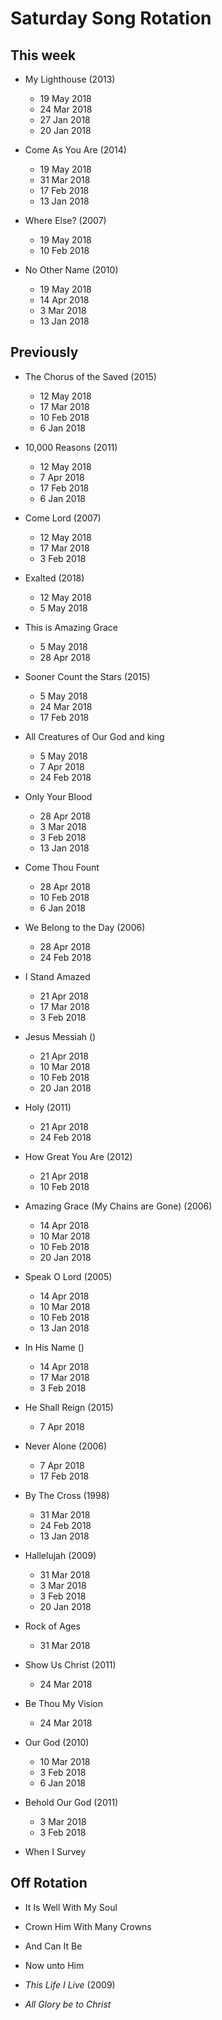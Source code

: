 ﻿# Saturday Song Rotation

## This week

* My Lighthouse (2013)
  * 19 May 2018
  * 24 Mar 2018
  * 27 Jan 2018
  * 20 Jan 2018

* Come As You Are (2014)
  * 19 May 2018
  * 31 Mar 2018
  * 17 Feb 2018
  * 13 Jan 2018

* Where Else? (2007)
  * 19 May 2018
  * 10 Feb 2018

* No Other Name (2010)
  * 19 May 2018
  * 14 Apr 2018
  * 3 Mar 2018
  * 13 Jan 2018

## Previously

* The Chorus of the Saved (2015)
  * 12 May 2018
  * 17 Mar 2018
  * 10 Feb 2018
  * 6 Jan 2018

* 10,000 Reasons (2011)
  * 12 May 2018
  * 7 Apr 2018
  * 17 Feb 2018
  * 6 Jan 2018

* Come Lord (2007)
  * 12 May 2018
  * 17 Mar 2018
  * 3 Feb 2018

* Exalted (2018)
  * 12 May 2018
  * 5 May 2018

* This is Amazing Grace
  * 5 May 2018
  * 28 Apr 2018

* Sooner Count the Stars (2015)
  * 5 May 2018
  * 24 Mar 2018
  * 17 Feb 2018

* All Creatures of Our God and king
  * 5 May 2018
  * 7 Apr 2018
  * 24 Feb 2018

* Only Your Blood
  * 28 Apr 2018
  * 3 Mar 2018
  * 3 Feb 2018
  * 13 Jan 2018

* Come Thou Fount
  * 28 Apr 2018
  * 10 Feb 2018
  * 6 Jan 2018

* We Belong to the Day (2006)
  * 28 Apr 2018
  * 24 Feb 2018

* I Stand Amazed
  * 21 Apr 2018
  * 17 Mar 2018
  * 3 Feb 2018

* Jesus Messiah ()
  * 21 Apr 2018
  * 10 Mar 2018
  * 10 Feb 2018
  * 20 Jan 2018

* Holy (2011)
  * 21 Apr 2018
  * 24 Feb 2018

* How Great You Are (2012)
  * 21 Apr 2018
  * 10 Feb 2018

* Amazing Grace (My Chains are Gone) (2006)
  * 14 Apr 2018
  * 10 Mar 2018
  * 10 Feb 2018
  * 20 Jan 2018

* Speak O Lord (2005)
  * 14 Apr 2018
  * 10 Mar 2018
  * 10 Feb 2018
  * 13 Jan 2018

* In His Name ()
  * 14 Apr 2018
  * 17 Mar 2018
  * 3 Feb 2018

* He Shall Reign (2015)
  * 7 Apr 2018

* Never Alone (2006)
  * 7 Apr 2018
  * 17 Feb 2018

* By The Cross (1998)
  * 31 Mar 2018
  * 24 Feb 2018
  * 13 Jan 2018

* Hallelujah (2009)
  * 31 Mar 2018
  * 3 Mar 2018
  * 3 Feb 2018
  * 20 Jan 2018

* Rock of Ages
  * 31 Mar 2018

* Show Us Christ (2011)
  * 24 Mar 2018

* Be Thou My Vision
  * 24 Mar 2018

* Our God (2010)
  * 10 Mar 2018
  * 3 Feb 2018
  * 6 Jan 2018

* Behold Our God (2011)
  * 3 Mar 2018
  * 3 Feb 2018

* When I Survey

## Off Rotation

* It Is Well With My Soul

* Crown Him With Many Crowns

* And Can It Be

* Now unto Him

* *This Life I Live* (2009)

* *All Glory be to Christ*